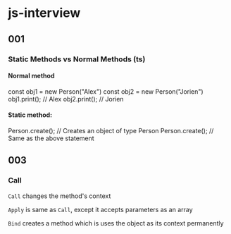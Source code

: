 # js-interview

## 001
### Static Methods vs Normal Methods (ts)
#### Normal method
const obj1 = new Person("Alex")
const obj2 = new Person("Jorien")
obj1.print(); // Alex
obj2.print(); // Jorien

#### Static method:
Person.create(); // Creates an object of type Person
Person.create(); // Same as the above statement

## 003
### Call
`Call` changes the method's context

`Apply` is same as `Call`, except it accepts parameters as an array

`Bind` creates a method which is uses the object as its context permanently

